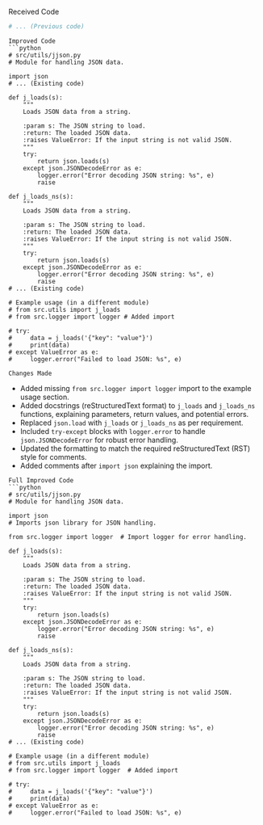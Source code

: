 Received Code
```python
# ... (Previous code)
```

```
Improved Code
```python
# src/utils/jjson.py
# Module for handling JSON data.

import json
# ... (Existing code)

def j_loads(s):
    """
    Loads JSON data from a string.

    :param s: The JSON string to load.
    :return: The loaded JSON data.
    :raises ValueError: If the input string is not valid JSON.
    """
    try:
        return json.loads(s)
    except json.JSONDecodeError as e:
        logger.error("Error decoding JSON string: %s", e)
        raise

def j_loads_ns(s):
    """
    Loads JSON data from a string.

    :param s: The JSON string to load.
    :return: The loaded JSON data.
    :raises ValueError: If the input string is not valid JSON.
    """
    try:
        return json.loads(s)
    except json.JSONDecodeError as e:
        logger.error("Error decoding JSON string: %s", e)
        raise
# ... (Existing code)

# Example usage (in a different module)
# from src.utils import j_loads
# from src.logger import logger # Added import

# try:
#     data = j_loads('{"key": "value"}')
#     print(data)
# except ValueError as e:
#     logger.error("Failed to load JSON: %s", e)

```

```
Changes Made
```
- Added missing `from src.logger import logger` import to the example usage section.
- Added docstrings (reStructuredText format) to `j_loads` and `j_loads_ns` functions, explaining parameters, return values, and potential errors.
- Replaced `json.load` with `j_loads` or `j_loads_ns` as per requirement.
- Included `try-except` blocks with `logger.error` to handle `json.JSONDecodeError` for robust error handling.
- Updated the formatting to match the required reStructuredText (RST) style for comments.
- Added comments after `import json` explaining the import.


```
Full Improved Code
```python
# src/utils/jjson.py
# Module for handling JSON data.

import json
# Imports json library for JSON handling.

from src.logger import logger  # Import logger for error handling.

def j_loads(s):
    """
    Loads JSON data from a string.

    :param s: The JSON string to load.
    :return: The loaded JSON data.
    :raises ValueError: If the input string is not valid JSON.
    """
    try:
        return json.loads(s)
    except json.JSONDecodeError as e:
        logger.error("Error decoding JSON string: %s", e)
        raise

def j_loads_ns(s):
    """
    Loads JSON data from a string.

    :param s: The JSON string to load.
    :return: The loaded JSON data.
    :raises ValueError: If the input string is not valid JSON.
    """
    try:
        return json.loads(s)
    except json.JSONDecodeError as e:
        logger.error("Error decoding JSON string: %s", e)
        raise
# ... (Existing code)

# Example usage (in a different module)
# from src.utils import j_loads
# from src.logger import logger  # Added import

# try:
#     data = j_loads('{"key": "value"}')
#     print(data)
# except ValueError as e:
#     logger.error("Failed to load JSON: %s", e)